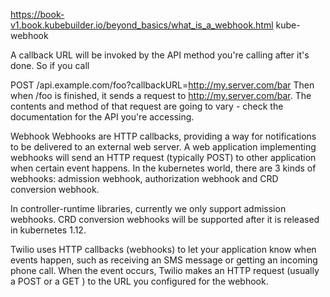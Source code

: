 https://book-v1.book.kubebuilder.io/beyond_basics/what_is_a_webhook.html
kube-webhook

A callback URL will be invoked by the API method you're calling after it's done. So if you call

POST /api.example.com/foo?callbackURL=http://my.server.com/bar
Then when /foo is finished, it sends a request to http://my.server.com/bar. The contents and method of that request are going to vary - check the documentation for the API you're accessing.

Webhook
Webhooks are HTTP callbacks, providing a way for notifications to be delivered to an external web server. A web application implementing webhooks will send an HTTP request (typically POST) to other application when certain event happens. In the kubernetes world, there are 3 kinds of webhooks: admission webhook, authorization webhook and CRD conversion webhook.

In controller-runtime libraries, currently we only support admission webhooks. CRD conversion webhooks will be supported after it is released in kubernetes 1.12.

Twilio uses HTTP callbacks (webhooks) to let your application know when events happen, such as receiving an SMS message or getting an incoming phone call. When the event occurs, Twilio makes an HTTP request (usually a POST or a GET ) to the URL you configured for the webhook.

